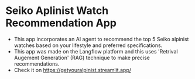 # Seiko Aplinist Watch Recommendation App 

- This app incorporates an AI agent to recommend the top 5 Seiko alpinist watches based on your lifestyle and preferred specifications.
- This app was made on the Langflow platform and this uses 'Retrival Augement Generation' (RAG) technique to make precise recommendations.
-  Check it on https://getyouralpinist.streamlit.app/
